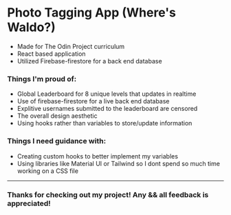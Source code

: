 # Photo Tagging App (Where's Waldo?)

- Made for The Odin Project curriculum
- React based application
- Utilized Firebase-firestore for a back end database

<h3> Things I'm proud of: </h3>

- Global Leaderboard for 8 unique levels that updates in realtime
- Use of firebase-firestore for a live back end database
- Explitive usernames submitted to the leaderboard are censored
- The overall design aesthetic
- Using hooks rather than variables to store/update information

<h3> Things I need guidance with: </h3>

- Creating custom hooks to better implement my variables
- Using libraries like Material UI or Tailwind so I dont spend so much time working on a CSS file

-----------------------------

<h3>Thanks for checking out my project! Any && all feedback is appreciated!</h3>
